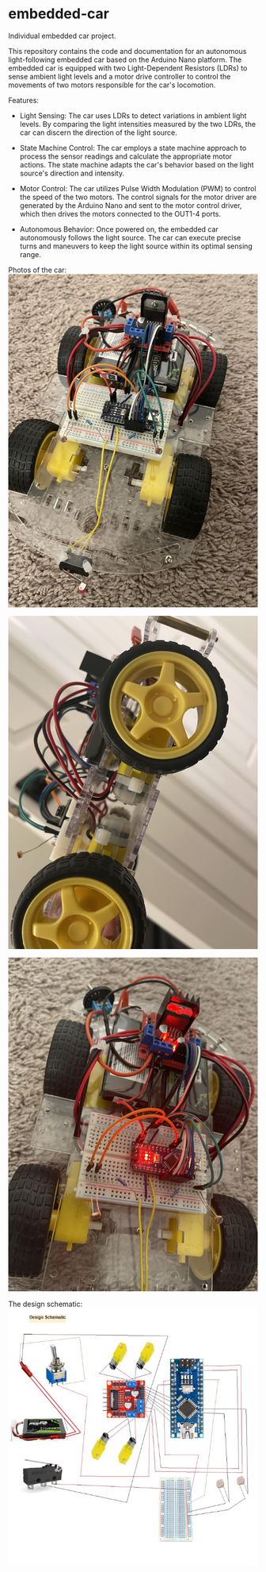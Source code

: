 # embedded-car

Individual embedded car project.

This repository contains the code and documentation for an autonomous light-following embedded car based on the Arduino Nano platform. The embedded car is equipped with two Light-Dependent Resistors (LDRs) to sense ambient light levels and a motor drive controller to control the movements of two motors responsible for the car's locomotion.

Features:

- Light Sensing: The car uses LDRs to detect variations in ambient light levels. By comparing the light intensities measured by the two LDRs, the car can discern the direction of the light source.

- State Machine Control: The car employs a state machine approach to process the sensor readings and calculate the appropriate motor actions. The state machine adapts the car's behavior based on the light source's direction and intensity.

- Motor Control: The car utilizes Pulse Width Modulation (PWM) to control the speed of the two motors. The control signals for the motor driver are generated by the Arduino Nano and sent to the motor control driver, which then drives the motors connected to the OUT1-4 ports.

- Autonomous Behavior: Once powered on, the embedded car autonomously follows the light source. The car can execute precise turns and maneuvers to keep the light source within its optimal sensing range.

Photos of the car:
![Embedded Car 1](https://github.com/ryanly36/embedded-car/blob/main/photos/embedded-car1.jpg)

![Embedded Car 2](https://github.com/ryanly36/embedded-car/blob/main/photos/embedded-car2.jpg)

![Embedded Car 3](https://github.com/ryanly36/embedded-car/blob/main/photos/embedded-car3.jpg)

The design schematic:
![Design Schematic](https://github.com/ryanly36/embedded-car/blob/main/photos/embedded-car-schematic.jpg)
